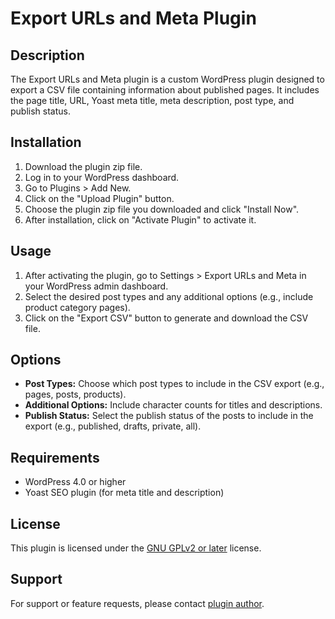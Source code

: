 # Export URLs and Meta Plugin

## Description

The Export URLs and Meta plugin is a custom WordPress plugin designed to export a CSV file containing information about published pages. It includes the page title, URL, Yoast meta title, meta description, post type, and publish status.

## Installation

1. Download the plugin zip file.
2. Log in to your WordPress dashboard.
3. Go to Plugins > Add New.
4. Click on the "Upload Plugin" button.
5. Choose the plugin zip file you downloaded and click "Install Now".
6. After installation, click on "Activate Plugin" to activate it.

## Usage

1. After activating the plugin, go to Settings > Export URLs and Meta in your WordPress admin dashboard.
2. Select the desired post types and any additional options (e.g., include product category pages).
3. Click on the "Export CSV" button to generate and download the CSV file.

## Options

- **Post Types:** Choose which post types to include in the CSV export (e.g., pages, posts, products).
- **Additional Options:** Include character counts for titles and descriptions.
- **Publish Status:** Select the publish status of the posts to include in the export (e.g., published, drafts, private, all).

## Requirements

- WordPress 4.0 or higher
- Yoast SEO plugin (for meta title and description)

## License

This plugin is licensed under the [GNU GPLv2 or later](https://www.gnu.org/licenses/gpl-2.0.html) license.

## Support

For support or feature requests, please contact [plugin author](mailto:devjusty@gmail.com).
